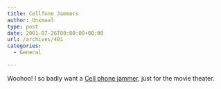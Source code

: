 ```yaml
---
title: Cellfone Jammers
author: Unxmaal
type: post
date: 2001-07-26T00:00:00+00:00
url: /archives/401
categories:
  - General

---
```

Woohoo! I so badly want a <A HREF="http://www.msnbc.com/news/544178.asp?cp1=1">Cell phone jammer</A>, just for the movie theater.